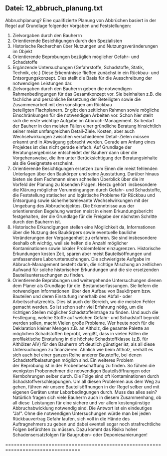 **Datei:** 12_abbruch_planung.txt
----------------------------------------

Abbruchplanung?
Eine qualifizierte Planung von Abbrüchen basiert in der Regel auf Grundlage folgender Vorgaben und Feststellungen:
1. Zielvorgaben durch den Bauherrn
2. Orientierende Besichtigungen durch den Spezialisten
 3. Historische Recherchen über Nutzungen und Nutzungsveränderungen im Objekt
4. Orientierende Beprobungen bezüglich möglicher Gefahr- und Schadstoffe
5. Ergänzende Untersuchungen (Gefahrstoffe, Schadstoffe, Statik, Technik, etc.)
Diese Erkenntnisse fließen zunächst in ein Rückbau- und Entsorgungskonzept. Dies stellt die Basis für die Ausschreibung der notwendigen Leistungen dar. 
1. Zielvorgaben durch den Bauherrn
geben die notwendigen Rahmenbedingungen für das Gesamtkonzept vor.
Sie beinhalten z.B. die fachliche und persönliche Besetzung der Beteiligten sowie die Zusammenarbeit mit den sonstigen am Rückbau beteiligten Flachplanern. Er gibt den zeitlichen Rahmen sowie mögliche Einschränkungen für die notwendigen Arbeiten vor. 
Schon hier stellt sich die erste wichtige Aufgabe im Abbruch-Management. So bedarf der Bauherr in den meisten Fällen einer gründliche Beratung hinsichtlich seiner meist umfangreichen Detail-Ziele. Kosten, aber auch Wechselwirkungen zwischen verschiedenen Detail-Zielen müssen erkannt und in Abwägung gebracht werden. Gerade am Anfang eines Projektes ist dies nicht gerade einfach. 
Auf Grundlage der Beratungsergebnisse entscheidet der Bauherr dann über die Vorgehensweise, die ihm unter Berücksichtigung der Beratungsinhalte als die Geeignetste erscheint. 
2. Orientierende Besichtigungen
ersetzen zum Einen die meist fehlenden Unterlagen über den Baukörper und seine Ausstattung. Darüber hinaus bieten sie dem Fachmann einen schnellen Überblick über die im Vorfeld der Planung zu lösenden Fragen. Hierzu gehört  insbesondere die Klärung möglicher Verunreingungen durch Gefahr- und Schadstoffe, die Feststellung statischer und logistische Probleme für Rückbau und Entsorgung sowie sicherheitsrelevante Wechselwirkungen mit der Umgebung des Abbruchobjektes. 
Die Erkenntnisse aus der orientierenden Begehung werden meist in einem Erkundungsbericht festgehalten, der die Grundlage für die Freigabe der nächsten Schritte durch den Bauherrn ist.  
3. Historische Erkundigungen 
stellen eine Möglichkeit da, Informationen über die Nutzung des Baukörpers sowie eventuelle bauliche Veränderungen der Vergangenheit zu erfahren. Sie sind insbesondere deshalb oft wichtig, weil sie helfen die Anzahl möglicher Kontaminationen sowie lokaler Problemfelder einzugrenzen. Historische Erkundungen kosten Zeit, sparen aber meist Bauteilsöffnungen und umfassendere Laboruntersuchungen. 
Die schwierigste Aufgabe im Abbruch-Management besteht darin, die richtige Mischung an zeitlichen Aufwand für solche historischen Erkundungen und die sie ersetzenden Bauteilsuntersuchungen zu finden. 
 4. Orientierende Beprobungen und weitergehende Untersuchungen
dienen dem Planer als Grundlage für die  Bestandserfassungen. Sie liefern die notwendigen Informationen  über den Aufbau von Baukörpern bzw. Bauteilen und deren Einstufung innerhalb des Abfall- oder Arbeitsschutzrechts. 
Dies ist auch der Bereich, wo die meisten Fehler gemacht werden. So ist schon sehr viel Erfahrung nötig, um die richtigen Stellen möglicher Schadstoffeinträge zu finden. Und auch die Festlegung, welche Stoffe auf welchen Gefahr- und Schadstoff beprobt werden sollen, macht Vielen große Probleme. 
Wer heute noch für die Deklaration kleiner Mengen z.B. an Altholz, die gesamte Palette an möglichen Schadstoffen beprobt, vergißt, dass in vielen Fällen die profilaktische Einstufung in die höchste Schadstoffklasse (z.B. für Althölzer AIV) für den Bauherrn oft deutlich günstiger ist, als all diese Untersuchungen zu finanzieren. Ähnlich wie beim Altholz, verhält es sich auch bei einer ganzen Reihe anderer Baustoffe, bei denen Schadstoffbelastungen möglich sind. 
Ein weiteres Problem der Beprobung ist in der Probenbeschaffung zu finden. So führen die wenigsten Probennehmer die notwendigen Bauteilsöffnungen oder Kernbohrungen selber durch. Die Folge sind oft Kontaminationen durch Schadstoffverschleppungen. Um all diesen Problemen aus dem Weg zu gehen, führen wir unsere Bauteilsöffnungen in der Regel selber und mit eigenen Geräten unter Laborbedingungen durch. 
Muss das alles sein?
Natürlich fragen sich viele Bauherrn auch in diesem Zusammenhang, ob all diese  Leistungen für eine sichere und vor allem kostengünstige Abbruchabwicklung notwendig sind. Die Antwort ist ein eindeutiges "Ja!". Ohne die notwendigen Untersuchungen würde man bei jeden Rückbauvertrag Gefahr laufen, sich voll in die Hände des Auftragnehmers zu geben und dabei eventell sogar noch strafrechtliche Folgen befürchten zu müssen. Dazu kommt das Risiko hoher Schadensersatzfolgen für Baugruben- oder Deponiesanierungen! 

================================================================================
